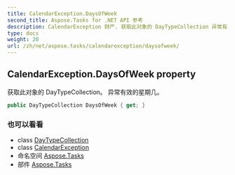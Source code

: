 ```yaml
---
title: CalendarException.DaysOfWeek
second_title: Aspose.Tasks for .NET API 参考
description: CalendarException 财产. 获取此对象的 DayTypeCollection 异常有效的星期几
type: docs
weight: 20
url: /zh/net/aspose.tasks/calendarexception/daysofweek/
---
```

## CalendarException.DaysOfWeek property

获取此对象的 DayTypeCollection。 异常有效的星期几。

```csharp
public DayTypeCollection DaysOfWeek { get; }
```

### 也可以看看

* class [DayTypeCollection](../../daytypecollection/)
* class [CalendarException](../)
* 命名空间 [Aspose.Tasks](../../calendarexception/)
* 部件 [Aspose.Tasks](../../../)


